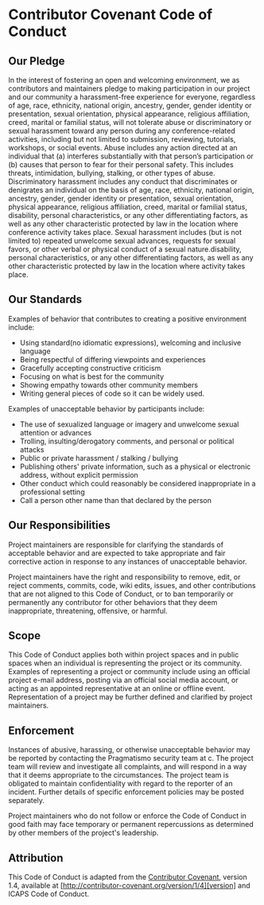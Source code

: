 # Contributor Covenant Code of Conduct

## Our Pledge

In the interest of fostering an open and welcoming environment, we as contributors and maintainers pledge to making participation in our project and our community a harassment-free experience for everyone, regardless of age, race, ethnicity, national origin, ancestry, gender, gender identity or presentation, sexual orientation, physical appearance, religious affiliation, creed, marital or familial status, will not tolerate abuse or discriminatory or sexual harassment toward any person during any conference-related activities, including but not limited to submission, reviewing, tutorials, workshops, or social events. Abuse includes any action directed at an individual that (a) interferes substantially with that person’s participation or (b) causes that person to fear for their personal safety. This includes threats, intimidation, bullying, stalking, or other types of abuse. Discriminatory harassment includes any conduct that discriminates or denigrates an individual on the basis of age, race, ethnicity, national origin, ancestry, gender, gender identity or presentation, sexual orientation, physical appearance, religious affiliation, creed, marital or familial status, disability, personal characteristics, or any other differentiating factors, as well as any other characteristic protected by law in the location where conference activity takes place. Sexual harassment includes (but is not limited to) repeated unwelcome sexual advances, requests for sexual favors, or other verbal or physical conduct of a sexual nature.disability, personal characteristics, or any other differentiating factors, as well as any other characteristic protected by law in the location where activity takes place. 

## Our Standards

Examples of behavior that contributes to creating a positive environment include:

* Using standard(no idiomatic expressions), welcoming and inclusive language
* Being respectful of differing viewpoints and experiences
* Gracefully accepting constructive criticism
* Focusing on what is best for the community
* Showing empathy towards other community members
* Writing general pieces of code so it can be widely used.

Examples of unacceptable behavior by participants include:

* The use of sexualized language or imagery and unwelcome sexual attention or advances
* Trolling, insulting/derogatory comments, and personal or political attacks
* Public or private harassment / stalking / bullying
* Publishing others' private information, such as a physical or electronic address, without explicit permission
* Other conduct which could reasonably be considered inappropriate in a professional setting
* Call a person other name than that declared by the person

## Our Responsibilities

Project maintainers are responsible for clarifying the standards of acceptable behavior and are expected to take appropriate and fair corrective action in response to any instances of unacceptable behavior.

Project maintainers have the right and responsibility to remove, edit, or reject comments, commits, code, wiki edits, issues, and other contributions that are not aligned to this Code of Conduct, or to ban temporarily or permanently any contributor for other behaviors that they deem inappropriate, threatening, offensive, or harmful.

## Scope

This Code of Conduct applies both within project spaces and in public spaces when an individual is representing the project or its community. Examples of representing a project or community include using an official project e-mail address, posting via an official social media account, or acting as an appointed representative at an online or offline event. Representation of a project may be further defined and clarified by project maintainers.

## Enforcement

Instances of abusive, harassing, or otherwise unacceptable behavior may be reported by contacting the Pragmatismo security team at c. The project team will review and investigate all complaints, and will respond in a way that it deems appropriate to the circumstances. The project team is obligated to maintain confidentiality with regard to the reporter of an incident. Further details of specific enforcement policies may be posted separately.

Project maintainers who do not follow or enforce the Code of Conduct in good faith may face temporary or permanent repercussions as determined by other members of the project's leadership.

## Attribution

This Code of Conduct is adapted from the [Contributor Covenant][homepage], version 1.4, available at [http://contributor-covenant.org/version/1/4][version] and ICAPS Code of Conduct.

[homepage]: http://contributor-covenant.org
[version]: http://contributor-covenant.org/version/1/4/

